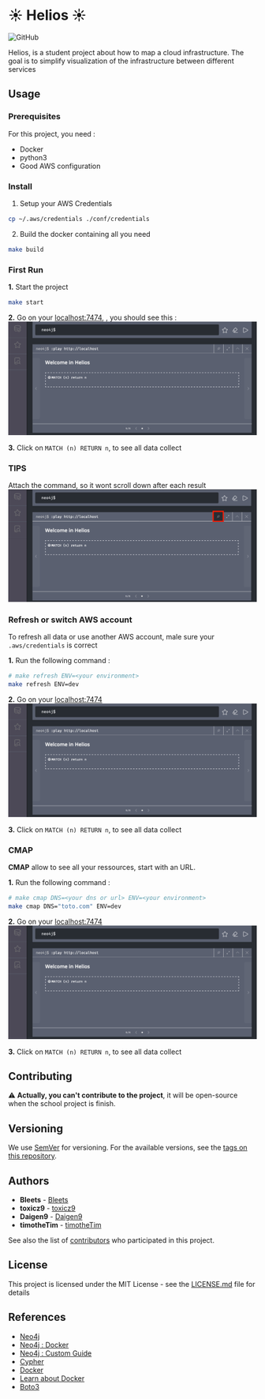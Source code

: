 # :sunny: Helios :sunny:
![GitHub](https://img.shields.io/github/license/Bleets/helios)

Helios, is a student project about how to map a cloud infrastructure. The goal is to simplify visualization of the infrastructure between different services

## Usage

### Prerequisites

For this project, you need :

- Docker
- python3
- Good AWS configuration

### Install

1. Setup your AWS Credentials

```bash
cp ~/.aws/credentials ./conf/credentials
```

2. Build the docker containing all you need
```bash
make build
```

### First Run

**1.** Start the project
```bash
make start
```

**2.** Go on your [localhost:7474](http://localhost:7474/browser/), , you should see this :
![starting image](img/start.png)

**3.** Click on `MATCH (n) RETURN n`, to see all data collect

### TIPS

Attach the command, so it wont scroll down after each result
![attach command](img/attach.png)

### Refresh or switch AWS account

To refresh all data or use another AWS account, male sure your `.aws/credentials`  is correct

**1.** Run the following command :
```bash
# make refresh ENV=<your environment>
make refresh ENV=dev
```
**2.** Go on your [localhost:7474](http://localhost:7474/browser/)
![starting image](img/start.png)

**3.** Click on `MATCH (n) RETURN n`, to see all data collect


### CMAP

**CMAP** allow to see all your ressources, start with an URL.

**1.** Run the following command :

```bash
# make cmap DNS=<your dns or url> ENV=<your environment>
make cmap DNS="toto.com" ENV=dev
```
**2.** Go on your [localhost:7474](http://localhost:7474/browser/)
![starting image](img/start.png)

**3.** Click on `MATCH (n) RETURN n`, to see all data collect

## Contributing

:warning: **Actually, you can't contribute to the project**, it will be open-source when the school project is finish.

## Versioning

We use [SemVer](http://semver.org/) for versioning. For the available versions, see the [tags on this repository](https://github.com/Bleets/helios/tags).

## Authors

* **Bleets** - [Bleets](https://github.com/Bleets)
* **toxicz9** - [toxicz9](https://github.com/toxicz9)
* **Daigen9** - [Daigen9](https://github.com/Daigen9)
* **timotheTim** - [timotheTim](https://github.com/timotheTim)

See also the list of [contributors](https://github.com/your/project/contributors) who participated in this project.

## License

This project is licensed under the MIT License - see the [LICENSE.md](LICENSE.md) file for details

## References

* [Neo4j](https://neo4j.com/)
* [Neo4j : Docker](https://neo4j.com/developer/docker-run-neo4j/)
* [Neo4j : Custom Guide](https://neo4j.com/developer/guide-create-neo4j-browser-guide/)
* [Cypher](https://neo4j.com/developer/cypher-query-language/)
* [Docker](https://www.docker.com/)
* [Learn about Docker](https://openclassrooms.com/fr/courses/2035766-optimisez-votre-deploiement-en-creant-des-conteneurs-avec-docker)
* [Boto3](https://boto3.amazonaws.com/v1/documentation/api/latest/index.html)